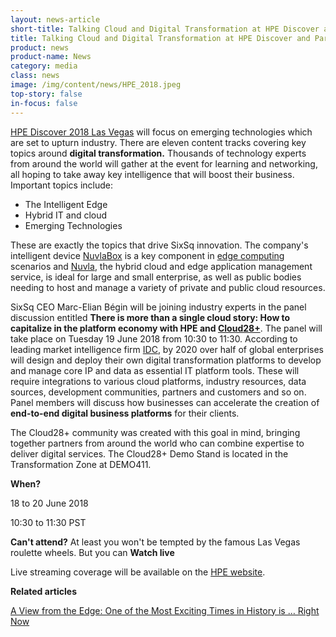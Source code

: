 ```yaml
---
layout: news-article
short-title: Talking Cloud and Digital Transformation at HPE Discover and Partner Summit 
title: Talking Cloud and Digital Transformation at HPE Discover and Partner Summit
product: news
product-name: News
category: media
class: news
image: /img/content/news/HPE_2018.jpeg
top-story: false
in-focus: false
---
```


[HPE Discover 2018 Las Vegas](https://www.hpe.com/events/discover/) will focus on emerging technologies which are set to upturn industry. There are eleven content tracks covering key topics around **digital transformation.** Thousands of technology experts from around the world will gather at the event for learning and networking, all hoping to take away key intelligence that will boost their business. Important topics include:


- The Intelligent Edge
- Hybrid IT and cloud
- Emerging Technologies

These are exactly the topics that drive SixSq innovation. The company's intelligent device [NuvlaBox](https://sixsq.com/products-and-services/nuvlabox/overview) is a key component in [edge computing](https://media.sixsq.com/blog/what-is-edge-computing) scenarios and [Nuvla](https://sixsq.com/products-and-services/nuvla/overview), the hybrid cloud and edge application management service, is ideal for large and small enterprise, as well as public bodies needing to host and manage a variety of private and public cloud resources. 

SixSq CEO Marc-Elian Bégin will be joining industry experts in the panel discussion entitled **There is more than a single cloud story: How to capitalize in the platform economy with HPE and [Cloud28+](https://cloud28plus.com)**. The panel will take place on Tuesday 19 June 2018 from 10:30 to 11:30. According to leading market intelligence  firm [IDC](https://www.idc.com/), by 2020 over half of global enterprises will design and deploy their own digital transformation platforms to develop and manage core IP and data as essential IT platform tools. These will require integrations to various cloud platforms, industry resources, data sources, development communities, partners and customers and so on. Panel members will discuss how businesses can accelerate the creation of **end-to-end digital business platforms** for their clients. 

The Cloud28+ community was created with this goal in mind, bringing together partners from around the world who can combine expertise to deliver digital services. The Cloud28+ Demo Stand is located in the Transformation Zone at DEMO411.

**When?**

18 to 20 June 2018

10:30 to 11:30 PST

**Can't attend?** At least you won't be tempted by the famous Las Vegas roulette wheels. But you can **Watch live**

Live streaming coverage will be available on the [HPE website](https://www.hpe.com/us/en/home.html).

**Related articles**

[A View from the Edge: One of the Most Exciting Times in History is … Right Now](https://news.hpe.com/a-view-from-the-edge-one-of-the-most-exciting-times-in-history-is-right-now/?utm_content=73161482&utm_medium=social&utm_source=twitter)
